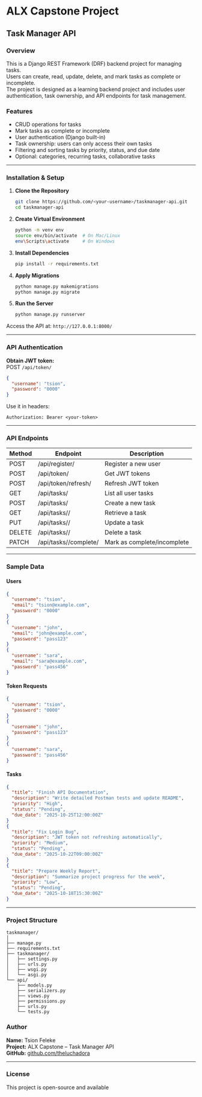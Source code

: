 # ALX Capstone Project 
## Task Manager API

### Overview
This is a Django REST Framework (DRF) backend project for managing tasks.  
Users can create, read, update, delete, and mark tasks as complete or incomplete.  
The project is designed as a learning backend project and includes user authentication, task ownership, and API endpoints for task management.

### Features
- CRUD operations for tasks
- Mark tasks as complete or incomplete
- User authentication (Django built-in)
- Task ownership: users can only access their own tasks
- Filtering and sorting tasks by priority, status, and due date
- Optional: categories, recurring tasks, collaborative tasks

---

### Installation & Setup

1. **Clone the Repository**
   ```bash
   git clone https://github.com/<your-username>/taskmanager-api.git
   cd taskmanager-api
   ```

2. **Create Virtual Environment**
   ```bash
   python -m venv env
   source env/bin/activate  # On Mac/Linux
   env\Scripts\activate     # On Windows
   ```

3. **Install Dependencies**
   ```bash
   pip install -r requirements.txt
   ```

4. **Apply Migrations**
   ```bash
   python manage.py makemigrations
   python manage.py migrate
   ```

5. **Run the Server**
   ```bash
   python manage.py runserver
   ```

Access the API at:
`http://127.0.0.1:8000/`

---

### API Authentication

**Obtain JWT token:**  
POST `/api/token/`
```json
{
  "username": "tsion",
  "password": "0000"
}
```

Use it in headers:  
```
Authorization: Bearer <your-token>
```

---

### API Endpoints

| Method | Endpoint | Description |
|--------|-----------|-------------|
| POST | /api/register/ | Register a new user |
| POST | /api/token/ | Get JWT tokens |
| POST | /api/token/refresh/ | Refresh JWT token |
| GET | /api/tasks/ | List all user tasks |
| POST | /api/tasks/ | Create a new task |
| GET | /api/tasks/<id>/ | Retrieve a task |
| PUT | /api/tasks/<id>/ | Update a task |
| DELETE | /api/tasks/<id>/ | Delete a task |
| PATCH | /api/tasks/<id>/complete/ | Mark as complete/incomplete |

---

### Sample Data

#### Users
```json
{
  "username": "tsion",
  "email": "tsion@example.com",
  "password": "0000"
}
{
  "username": "john",
  "email": "john@example.com",
  "password": "pass123"
}
{
  "username": "sara",
  "email": "sara@example.com",
  "password": "pass456"
}
```

#### Token Requests
```json
{
  "username": "tsion",
  "password": "0000"
}
{
  "username": "john",
  "password": "pass123"
}
{
  "username": "sara",
  "password": "pass456"
}
```

#### Tasks
```json
{
  "title": "Finish API Documentation",
  "description": "Write detailed Postman tests and update README",
  "priority": "High",
  "status": "Pending",
  "due_date": "2025-10-25T12:00:00Z"
}
{
  "title": "Fix Login Bug",
  "description": "JWT token not refreshing automatically",
  "priority": "Medium",
  "status": "Pending",
  "due_date": "2025-10-22T09:00:00Z"
}
{
  "title": "Prepare Weekly Report",
  "description": "Summarize project progress for the week",
  "priority": "Low",
  "status": "Pending",
  "due_date": "2025-10-18T15:30:00Z"
}
```

---

### Project Structure
```
taskmanager/
│
├── manage.py
├── requirements.txt
├── taskmanager/
│   ├── settings.py
│   ├── urls.py
│   ├── wsgi.py
│   └── asgi.py
└── api/
    ├── models.py
    ├── serializers.py
    ├── views.py
    ├── permissions.py
    ├── urls.py
    └── tests.py
```


### Author
**Name:** Tsion Feleke  
**Project:** ALX Capstone – Task Manager API  
**GitHub:** [github.com/theluchadora](https://github.com/theluchadora)  

---

### License
This project is open-source and available